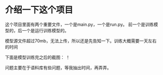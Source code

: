 # 介绍一下这个项目

这个项目里面有两个重要文件，一个是main.py，一个是run.py。
前一个是训练模型的，后一个是运行训练模型的。

模型源文件超过70mb，无法上传，所以还是先告知一下。训练大概需要一天左右的时间

下面是模型训练完之后的截图：
！[](./screenshot.png)

问题主要在于语料库有些问题，等我抽出时间，再弄弄。
